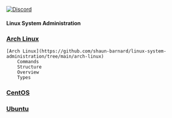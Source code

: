 [![Discord](https://img.shields.io/discord/1193946747878260767?color=blue&label=Discord&logo=discord&logoColor=white)](https://discord.gg/KmAkuNyr)

#### Linux System Administration

### [Arch Linux](https://github.com/shaun-barnard/linux-system-administration/tree/main/arch-linux)
    [Arch Linux](https://github.com/shaun-barnard/linux-system-administration/tree/main/arch-linux)
        Commands
        Structure
        Overview
        Types

### [CentOS](https://github.com/shaun-barnard/linux-system-administration/tree/main/centos)
### [Ubuntu](https://github.com/shaun-barnard/linux-system-administration/tree/main/ubuntu)

